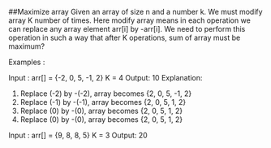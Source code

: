 ##Maximize array
Given an array of size n and a number k. We must modify array K number of times. Here modify array means in each operation we can replace any array element arr[i] by -arr[i]. We need to perform this operation in such a way that after K operations, sum of array must be maximum?

Examples :

Input : arr[] = {-2, 0, 5, -1, 2}
K = 4
Output: 10
Explanation:
1. Replace (-2) by -(-2), array becomes {2, 0, 5, -1, 2}
2. Replace (-1) by -(-1), array becomes {2, 0, 5, 1, 2}
3. Replace (0) by -(0), array becomes {2, 0, 5, 1, 2}
4. Replace (0) by -(0), array becomes {2, 0, 5, 1, 2}

Input : arr[] = {9, 8, 8, 5}
K = 3
Output: 20